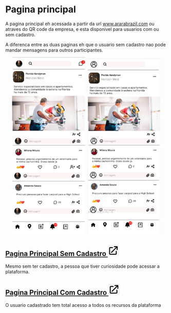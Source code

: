 # Pagina principal

A pagina principal eh acessada a partir da url www.ararabrazil.com ou atraves do QR code da empresa, e 
esta disponivel para usuarios com ou sem cadastro.

A diferenca entre as duas paginas eh que o usuario sem cadastro nao pode mandar mensagens para 
outros participantes.

<p align="center">
  <img src="usuario_com_cadastro/pictures/usuario_com_cadastro.png" width="45%" style="margin-right: 5px;" alt="Com Cadastro"/>
  <img src="usuario_sem_cadastro/pictures/usuario_sem_cadastro.jpg" width="45%" alt="Sem Cadastro"/>
</p>

## [Pagina Principal Sem Cadastro <img src="../../pictures/external-link-icon.png" style="height: 7%; width:7%; vertical-align:vertical-align;">](usuario_sem_cadastro/usuario_sem_cadastro.md)

Mesmo sem ter cadastro, a pessoa que tiver curiosidade pode acessar a plataforma.

## [Pagina Principal Com Cadastro <img src="../../pictures/external-link-icon.png" style="height: 7%; width:7%; vertical-align:vertical-align;">](usuario_com_cadastro/usuario_com_cadastro.md)

O usuario cadastrado tem total acesso a todos os recursos da plataforma